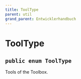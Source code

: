 ```yaml
---
title: ToolType
parent: util
grand_parent: Entwicklerhandbuch
---
```


# ToolType


## `public enum ToolType`

Tools of the Toolbox.
